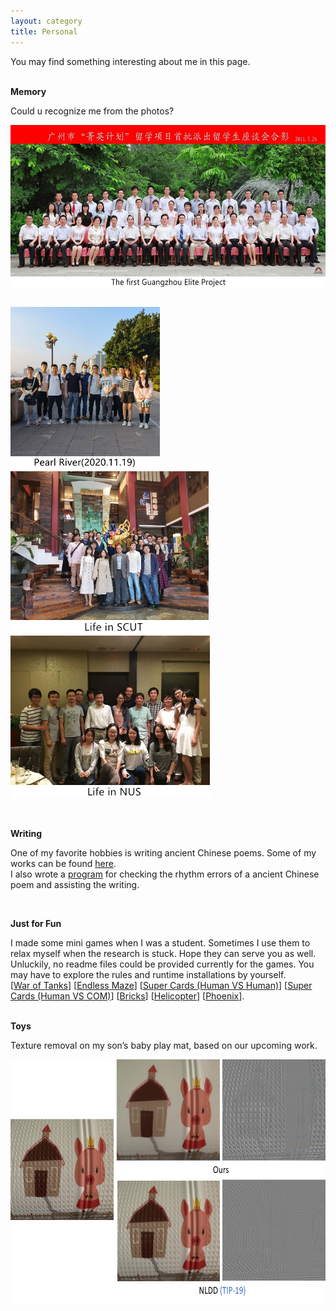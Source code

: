 ```yaml
---
layout: category
title: Personal
---
```

<script src="https://cdn.staticfile.org/jquery/1.12.4/jquery.min.js"></script><!--引入jquery-->
<style>
p.ex1 {margin-bottom:0.2cm}
</style>
<p><t1> You may find something interesting about me in this page.</t1></p>
<br>
<t-half><strong>Memory</strong></t-half>
<p class="ex1"><t1>Could u recognize me from the photos?</t1></p>
<p>
<table border="0">
<tbody>
<tr>
<img src="https://github.com/csyhquan/csyhquan.github.io/raw/master/images/The_first_Guangzhou_Elite_Project.jpg" alt="" height="260" class="pimg"/>
</tr>
</tbody>
</table>
<table border="0">
<tbody>
<tr>
<img src="https://github.com/csyhquan/csyhquan.github.io/raw/master/images/Pearl_River(2020.11.19).jpg" alt="" height="260" class="pimg"/>
<img src="https://github.com/csyhquan/csyhquan.github.io/raw/master/images/personal_1.png" alt="" height="260" class="pimg"/>
<img src="https://github.com/csyhquan/csyhquan.github.io/raw/master/images/personal_2.png" alt="" height="260" class="pimg"/>
</tr>
</tbody>
</table>
</p>
<br>
<t-half><strong>Writing</strong></t-half>
<p><t1>One of my favorite hobbies is writing ancient Chinese poems. Some of my works can be found <a href="https://csyhquan.github.io/category/poem/poem.html">here</a>. <br />I also wrote a <a href="https://github.com/csyhquan/csyhquan.github.io/raw/master/category/poem/PoemAssist.rar">program</a> for checking the rhythm errors of a ancient Chinese poem and assisting the writing.</t1></p>
<br>

<t-half><strong>Just for Fun</strong></t-half>
<p><t1>I made some mini games when I was a student. Sometimes I use them to relax myself when the research is stuck. Hope they can serve you as well. <br />Unluckily, no readme files could be provided currently for the games. You may have to explore the rules and runtime installations by yourself.<br>
[<a href="https://github.com/csyhquan/csyhquan.github.io/raw/master/games/War%20of%20Tank.rar">War of Tanks</a>] [<a href="https://github.com/csyhquan/csyhquan.github.io/raw/master/games/EndlessMaze.rar">Endless Maze</a>] [<a href="https://github.com/csyhquan/csyhquan.github.io/raw/master/games/SuperCards_HvsH.rar">Super Cards (Human VS Human)</a>] [<a href="https://github.com/csyhquan/csyhquan.github.io/raw/master/games/SuperCards_HvsC.rar">Super Cards (Human VS COM)</a>] [<a href="https://github.com/csyhquan/csyhquan.github.io/raw/master/games/Bricks.rar">Bricks</a>] [<a href="https://github.com/csyhquan/csyhquan.github.io/raw/master/games/Helicopter.rar">Helicopter</a>] [<a href="https://github.com/csyhquan/csyhquan.github.io/raw/master/games/Phoenix.rar">Phoenix</a>].
</t1></p>
<br>
<t-half><strong>Toys</strong></t-half>
<p class="ex1">
<t1>Texture removal on my son’s baby play mat, based on our upcoming work.</t1></p>
<p>
<img src="https://github.com/csyhquan/csyhquan.github.io/raw/master/images/personal_3.png" alt="" height="390" class="pimg"/>
</p>
<!--Jquery代码，用于放大图片-->
<div id="outerdiv" style="position:fixed;top:0;left:0;background:rgba(0,0,0,0.7);z-index:2000;width:100%;height:100%;display:none;">
	<!-- 放大后的图片 -->
	<div id="innerdiv" style="position:absolute;z-index: 2000">
		<img id="bigimg" style="border:0px solid #fff;" src="" />
	</div>
</div>
<script>
    // 图片点击事件
	$('.pimg').click(function () {
		enlarge(this);
	})

	// 图片放大函数
	function enlarge(obj) {

		var _this = $(obj);
		imgShow("#outerdiv", "#innerdiv", "#bigimg", _this);


		function imgShow(outerdiv, innerdiv, bigimg, _this) {
			var src = _this.attr("src"); //获取当前点击的pimg元素中的src属性  
			$(bigimg).attr("src", src); //设置#bigimg元素的src属性  

			/*获取当前点击图片的真实大小，并显示弹出层及大图*/
			$("<img/>").attr("src", src).load(function () {
				var windowW = $(window).width(); //获取当前窗口宽度  
				var windowH = $(window).height(); //获取当前窗口高度  
				var realWidth = this.width; //获取图片真实宽度  
				var realHeight = this.height; //获取图片真实高度  
				var imgWidth, imgHeight;
				var scale = 0.8; //缩放尺寸，当图片真实宽度和高度大于窗口宽度和高度时进行缩放  

				if (realHeight > windowH * scale) { //判断图片高度  
					imgHeight = windowH * scale; //如大于窗口高度，图片高度进行缩放  
					imgWidth = imgHeight / realHeight * realWidth; //等比例缩放宽度  
					if (imgWidth > windowW * scale) { //如宽度扔大于窗口宽度  
						imgWidth = windowW * scale; //再对宽度进行缩放  
					}
				} else if (realWidth > windowW * scale) { //如图片高度合适，判断图片宽度  
					imgWidth = windowW * scale; //如大于窗口宽度，图片宽度进行缩放  
					imgHeight = imgWidth / realWidth * realHeight; //等比例缩放高度  
				} else { //如果图片真实高度和宽度都符合要求，高宽不变  
					imgWidth = realWidth;
					imgHeight = realHeight;
				}
				$(bigimg).css("width", imgWidth); //以最终的宽度对图片缩放  

				var w = (windowW - imgWidth) / 2; //计算图片与窗口左边距  
				var h = (windowH - imgHeight) / 2; //计算图片与窗口上边距  
				$(innerdiv).css({
					"top": h,
					"left": w
				}); //设置#innerdiv的top和left属性  
				$(outerdiv).fadeIn("fast"); //淡入显示#outerdiv及.pimg  
			});

			$(outerdiv).click(function () { //再次点击淡出消失弹出层  
				$(this).fadeOut("fast");
			});
		}
	}
</script>